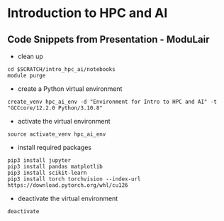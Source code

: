 # Introduction to HPC and AI

## Code Snippets from Presentation - ModuLair

- clean up
```
cd $SCRATCH/intro_hpc_ai/notebooks
module purge
```
- create a Python virtual environment 
```
create_venv hpc_ai_env -d "Environment for Intro to HPC and AI" -t "GCCcore/12.2.0 Python/3.10.8"
```
- activate the virtual environment
```
source activate_venv hpc_ai_env
```
- install required packages
```
pip3 install jupyter
pip3 install pandas matplotlib
pip3 install scikit-learn
pip3 install torch torchvision --index-url https://download.pytorch.org/whl/cu126
```
- deactivate the virtual environment
```
deactivate
```
